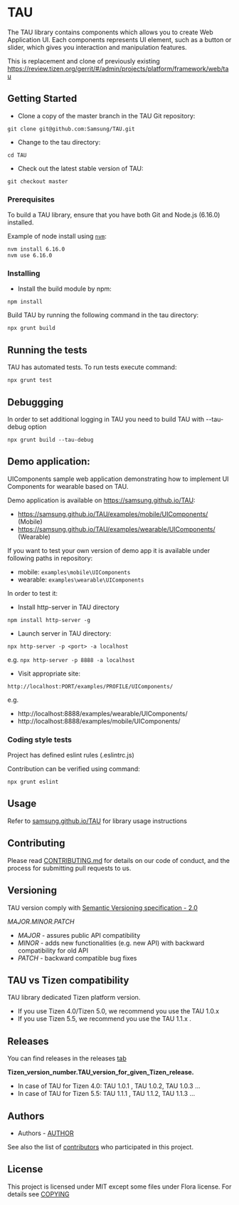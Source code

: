 # TAU

The TAU library contains components which allows you to create Web Application UI. Each components represents UI element, such as a button or slider, which gives you interaction and manipulation features.

This is replacement and clone of previously existing https://review.tizen.org/gerrit/#/admin/projects/platform/framework/web/tau

## Getting Started

- Clone a copy of the master branch in the TAU Git repository:

`git clone git@github.com:Samsung/TAU.git`

- Change to the tau directory:

`cd TAU`

- Check out the latest stable version of TAU:

`git checkout master`

### Prerequisites

To build a TAU library, ensure that you have both Git and Node.js (6.16.0) installed.

Example of node install using [`nvm`](https://github.com/creationix/nvm):

```
nvm install 6.16.0
nvm use 6.16.0
```

### Installing

- Install the build module by npm:

`npm install`

Build TAU by running the following command in the tau directory:

`npx grunt build`

## Running the tests

TAU has automated tests. To run tests execute command:

`npx grunt test`

## Debuggging

In order to set additional logging in TAU you need to build TAU with --tau-debug option

`npx grunt build --tau-debug`

## Demo application:

UIComponents sample web application demonstrating how to implement UI Components for wearable based on TAU.

Demo application is available on https://samsung.github.io/TAU: 

- https://samsung.github.io/TAU/examples/mobile/UIComponents/ (Mobile)
- https://samsung.github.io/TAU/examples/wearable/UIComponents/ (Wearable)

If you want to test your own version of demo app it is available under following paths in repository:

* mobile: `examples\mobile\UIComponents`
* wearable: `examples\wearable\UIComponents`

In order to test it:

- Install http-server in TAU directory

`npm install http-server -g`

- Launch server in TAU directory:

`npx http-server -p <port> -a localhost`

e.g. `npx http-server -p 8888 -a localhost`

- Visit appropriate site:

`http://localhost:PORT/examples/PROFILE/UIComponents/`

e.g.

* http://localhost:8888/examples/wearable/UIComponents/
* http://localhost:8888/examples/mobile/UIComponents/

### Coding style tests

Project has defined eslint rules (.eslintrc.js)

Contribution can be verified using command:

`npx grunt eslint`

## Usage

Refer to [samsung.github.io/TAU](https://samsung.github.io/TAU/) for library usage instructions

## Contributing

Please read [CONTRIBUTING.md](https://github.com/Samsung/TAU/blob/master/CONTRIBUTING.md) for details on our code of conduct, and the process for submitting pull requests to us.

## Versioning
TAU version comply with [Semantic Versioning specification - 2.0](https://semver.org/spec/v2.0.0.html)

*MAJOR.MINOR.PATCH*

- *MAJOR* - assures public API compatibility
- *MINOR* - adds new functionalities (e.g. new API) with backward compatibility for old API
- *PATCH* - backward compatible bug fixes

## TAU vs Tizen compatibility
TAU library dedicated Tizen platform version.
- If you use Tizen 4.0/Tizen 5.0, we recommend you use the TAU 1.0.x
- If you use Tizen 5.5, we recommend you use the TAU 1.1.x .


## Releases
You can find releases in the releases [tab](https://github.com/Samsung/TAU/releases)

**Tizen_version_number.TAU_version_for_given_Tizen_release.**

-  In case of TAU for Tizen 4.0: TAU 1.0.1 , TAU 1.0.2, TAU 1.0.3 ...
-  In case of TAU for Tizen 5.5: TAU 1.1.1 , TAU 1.1.2, TAU 1.1.3 ...

## Authors

* Authors - [AUTHOR](https://github.com/Samsung/TAU/blob/master/AUTHOR)

See also the list of [contributors](https://github.com/SAMSUNG/TAU/contributors) who participated in this project.

## License

This project is licensed under MIT except some files under Flora license. For details see [COPYING](https://github.com/Samsung/TAU/blob/master/COPYING)
